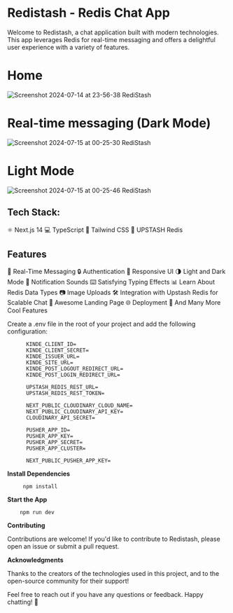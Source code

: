 # Redistash - Redis Chat App

Welcome to Redistash, a chat application built with modern technologies. This app leverages Redis for real-time messaging and offers a delightful user experience with a variety of features.

# Home 

  ![Screenshot 2024-07-14 at 23-56-38 RediStash](https://github.com/user-attachments/assets/fb7b5453-a3ba-42bd-bf26-85d772bbeaf4)

# Real-time messaging (Dark Mode)

  ![Screenshot 2024-07-15 at 00-25-30 RediStash](https://github.com/user-attachments/assets/c3bbc968-1db3-4a6f-8888-6a38fcef01eb)

# Light Mode 

  ![Screenshot 2024-07-15 at 00-25-46 RediStash](https://github.com/user-attachments/assets/8e528380-11e3-4a53-a5ac-39b9a5de50f5)
  

## Tech Stack:
  ⚛️ Next.js 14
  💻 TypeScript
  🎨 Tailwind CSS
  🔐 UPSTASH Redis

## Features
  💬 Real-Time Messaging
  🔒 Authentication
  📱 Responsive UI
  🌗 Light and Dark Mode
  🔔 Notification Sounds
  ⌨️ Satisfying Typing Effects
  📊 Learn About Redis Data Types
  📷 Image Uploads
  🛠️ Integration with Upstash Redis for Scalable Chat
  💙 Awesome Landing Page
  🌐 Deployment
  🚀 And Many More Cool Features


Create a .env file in the root of your project and add the following configuration:

          KINDE_CLIENT_ID=
          KINDE_CLIENT_SECRET=
          KINDE_ISSUER_URL=
          KINDE_SITE_URL=
          KINDE_POST_LOGOUT_REDIRECT_URL=
          KINDE_POST_LOGIN_REDIRECT_URL=
          
          UPSTASH_REDIS_REST_URL=
          UPSTASH_REDIS_REST_TOKEN=
          
          NEXT_PUBLIC_CLOUDINARY_CLOUD_NAME=
          NEXT_PUBLIC_CLOUDINARY_API_KEY=
          CLOUDINARY_API_SECRET=
          
          PUSHER_APP_ID=
          PUSHER_APP_KEY=
          PUSHER_APP_SECRET=
          PUSHER_APP_CLUSTER=
          
          NEXT_PUBLIC_PUSHER_APP_KEY=

**Install Dependencies**

         npm install

**Start the App**

        npm run dev

**Contributing**

Contributions are welcome! If you'd like to contribute to Redistash, please open an issue or submit a pull request.

**Acknowledgments**

Thanks to the creators of the technologies used in this project, and to the open-source community for their support!

Feel free to reach out if you have any questions or feedback. Happy chatting! 💬
